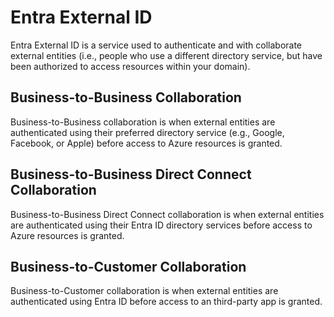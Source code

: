 # Entra External ID
Entra External ID is a service used to authenticate and with collaborate external entities (i.e., people who use a different directory service, but have been authorized to access resources within your domain). 

## Business-to-Business Collaboration
Business-to-Business collaboration is when external entities are authenticated using their preferred directory service (e.g., Google, Facebook, or Apple) before access to Azure resources is granted.

## Business-to-Business Direct Connect Collaboration
Business-to-Business Direct Connect collaboration is when external entities are authenticated using their Entra ID directory services before access to Azure resources is granted.

## Business-to-Customer Collaboration   
Business-to-Customer collaboration is when external entities are authenticated using Entra ID before access to an third-party app is granted.